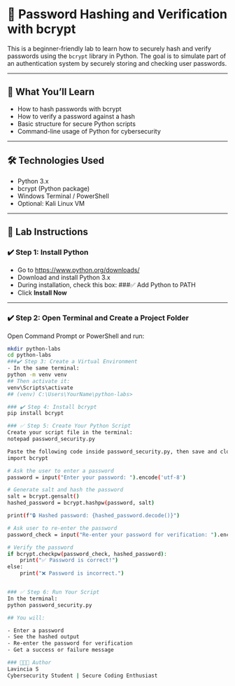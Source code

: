 # 🔐 Password Hashing and Verification with bcrypt

This is a beginner-friendly lab to learn how to securely hash and verify passwords using the `bcrypt` library in Python. The goal is to simulate part of an authentication system by securely storing and checking user passwords.

---

## 📌 What You’ll Learn

- How to hash passwords with bcrypt  
- How to verify a password against a hash  
- Basic structure for secure Python scripts  
- Command-line usage of Python for cybersecurity

---

## 🛠️ Technologies Used

- Python 3.x  
- bcrypt (Python package)  
- Windows Terminal / PowerShell  
- Optional: Kali Linux VM

---

## 🧪 Lab Instructions

### ✔️ Step 1: Install Python

- Go to https://www.python.org/downloads/  
- Download and install Python 3.x  
- During installation, check this box:
###✅ Add Python to PATH
- Click **Install Now**

---

### ✔️ Step 2: Open Terminal and Create a Project Folder

Open Command Prompt or PowerShell and run:

```bash
mkdir python-labs
cd python-labs
###✔️ Step 3: Create a Virtual Environment
- In the same terminal:
python -m venv venv
## Then activate it:
venv\Scripts\activate
## (venv) C:\Users\YourName\python-labs>

### ✔️ Step 4: Install bcrypt
pip install bcrypt

### ✅ Step 5: Create Your Python Script
Create your script file in the terminal:
notepad password_security.py

Paste the following code inside password_security.py, then save and close it:
import bcrypt

# Ask the user to enter a password
password = input("Enter your password: ").encode('utf-8')

# Generate salt and hash the password
salt = bcrypt.gensalt()
hashed_password = bcrypt.hashpw(password, salt)

print(f"🔒 Hashed password: {hashed_password.decode()}")

# Ask user to re-enter the password
password_check = input("Re-enter your password for verification: ").encode('utf-8')

# Verify the password
if bcrypt.checkpw(password_check, hashed_password):
    print("✅ Password is correct!")
else:
    print("❌ Password is incorrect.")


### ✅ Step 6: Run Your Script
In the terminal:
python password_security.py

## You will:

- Enter a password
- See the hashed output
- Re-enter the password for verification
- Get a success or failure message

### 👩🏽‍💻 Author
Lavincia S
Cybersecurity Student | Secure Coding Enthusiast
